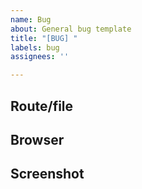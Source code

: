 ```yaml
---
name: Bug
about: General bug template
title: "[BUG] "
labels: bug
assignees: ''

---
```


## Route/file

## Browser

## Screenshot
